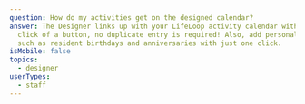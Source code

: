 ```yaml
---
question: How do my activities get on the designed calendar?
answer: The Designer links up with your LifeLoop activity calendar with the
  click of a button, no duplicate entry is required! Also, add personal touches
  such as resident birthdays and anniversaries with just one click.
isMobile: false
topics:
  - designer
userTypes:
  - staff
---
```

